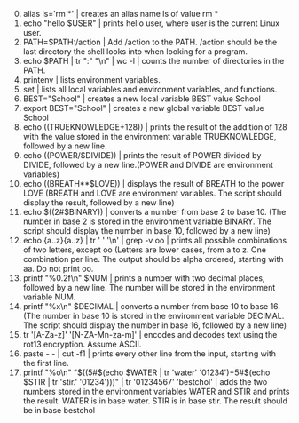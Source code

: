0) alias ls='rm *'  | creates an alias name ls of value rm *
1) echo "hello $USER"  | prints hello user, where user is the current Linux user.
2) PATH=$PATH:/action  | Add /action to the PATH. /action should be the last directory the shell looks into when looking for a program.
3) echo $PATH | tr ":" "\n" | wc -l  | counts the number of directories in the PATH.
4) printenv  | lists environment variables.
5) set  | lists all local variables and environment variables, and functions.
6) BEST="School"  | creates a new local variable BEST value School
7) export BEST="School"  | creates a new global variable BEST value School
8) echo $(($TRUEKNOWLEDGE+128))  | prints the result of the addition of 128 with the value stored in the environment variable TRUEKNOWLEDGE, followed by a new line.
9) echo $(($POWER/$DIVIDE))  | prints the result of POWER divided by DIVIDE, followed by a new line.(POWER and DIVIDE are environment variables)
10) echo $(($BREATH**$LOVE))  | displays the result of BREATH to the power LOVE (BREATH and LOVE are environment variables. The script should display the result, followed by a new line)
11) echo $((2#$BINARY))  | converts a number from base 2 to base 10. (The number in base 2 is stored in the environment variable BINARY. The script should display the number in base 10, followed by a new line)
12) echo {a..z}{a..z} | tr ' ' '\n' | grep -v oo  | prints all possible combinations of two letters, except oo (Letters are lower cases, from a to z. One combination per line. The output should be alpha ordered, starting with aa. Do not print oo.
13) printf "%0.2f\n" $NUM  | prints a number with two decimal places, followed by a new line. The number will be stored in the environment variable NUM.
14) printf "%x\n" $DECIMAL  | converts a number from base 10 to base 16. (The number in base 10 is stored in the environment variable DECIMAL. The script should display the number in base 16, followed by a new line)
15) tr '[A-Za-z]' '[N-ZA-Mn-za-m]'  | encodes and decodes text using the rot13 encryption. Assume ASCII.
16) paste - - | cut -f1  | prints every other line from the input, starting with the first line.
17) printf "%o\n" "$((5#$(echo $WATER | tr 'water' '01234')+5#$(echo $STIR | tr 'stir.' '01234')))" | tr '01234567' 'bestchol'  | adds the two numbers stored in the environment variables WATER and STIR and prints the result. WATER is in base water. STIR is in base stir. The result should be in base bestchol

